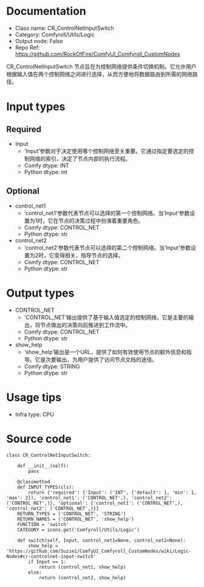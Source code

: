 # Documentation
- Class name: CR_ControlNetInputSwitch
- Category: Comfyroll/Utils/Logic
- Output node: False
- Repo Ref: https://github.com/RockOfFire/ComfyUI_Comfyroll_CustomNodes

CR_ControlNetInputSwitch 节点旨在为控制网络提供条件切换机制。它允许用户根据输入值在两个控制网络之间进行选择，从而方便地将数据路由到所需的网络路径。

# Input types
## Required
- Input
    - ‘Input’参数对于决定使用哪个控制网络至关重要。它通过指定要选定的控制网络的索引，决定了节点内部的执行流程。
    - Comfy dtype: INT
    - Python dtype: int
## Optional
- control_net1
    - ‘control_net1’参数代表节点可以选择的第一个控制网络。当‘Input’参数设置为1时，它在节点的决策过程中扮演着重要角色。
    - Comfy dtype: CONTROL_NET
    - Python dtype: str
- control_net2
    - ‘control_net2’参数代表节点可以选择的第二个控制网络。当‘Input’参数设置为2时，它变得相关，指导节点的选择。
    - Comfy dtype: CONTROL_NET
    - Python dtype: str

# Output types
- CONTROL_NET
    - ‘CONTROL_NET’输出提供了基于输入值选定的控制网络。它是主要的输出，将节点做出的决策向前推进到工作流中。
    - Comfy dtype: CONTROL_NET
    - Python dtype: str
- show_help
    - ‘show_help’输出是一个URL，提供了如何有效使用节点的额外信息和指导。它是次要输出，为用户提供了访问节点文档的途径。
    - Comfy dtype: STRING
    - Python dtype: str

# Usage tips
- Infra type: CPU

# Source code
```
class CR_ControlNetInputSwitch:

    def __init__(self):
        pass

    @classmethod
    def INPUT_TYPES(cls):
        return {'required': {'Input': ('INT', {'default': 1, 'min': 1, 'max': 2}), 'control_net1': ('CONTROL_NET',), 'control_net2': ('CONTROL_NET',)}, 'optional': {'control_net1': ('CONTROL_NET',), 'control_net2': ('CONTROL_NET',)}}
    RETURN_TYPES = ('CONTROL_NET', 'STRING')
    RETURN_NAMES = ('CONTROL_NET', 'show_help')
    FUNCTION = 'switch'
    CATEGORY = icons.get('Comfyroll/Utils/Logic')

    def switch(self, Input, control_net1=None, control_net2=None):
        show_help = 'https://github.com/Suzie1/ComfyUI_Comfyroll_CustomNodes/wiki/Logic-Nodes#cr-controlnet-input-switch'
        if Input == 1:
            return (control_net1, show_help)
        else:
            return (control_net2, show_help)
```